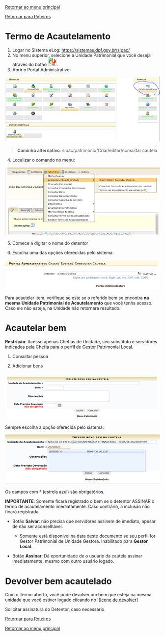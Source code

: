 [Retornar ao menu principal](https://github.com/Mateus-cpa/manual-material/blob/main/README.md)

[Retornar para Roteiros](https://github.com/Mateus-cpa/manual-material/blob/main/roteiros.md)
# Termo de Acautelamento
1. Logar no Sistema eLog: https://sistemas.dpf.gov.br/sipac/
2. No menu superior, selecione a Unidade Patrimonial que você deseja através do botão ![Alterar Unidade](https://github.com/Mateus-cpa/manual-material/blob/main/img/icone_troca_unidade.PNG).
3. Abrir o Portal Administrativo:

![Consultar Termo de Acautelamento](https://github.com/Mateus-cpa/manual-material/blob/main/img/01%20-%20Consultar%20Termo%20de%20acautelamento.PNG)

>**Caminho alternativo**: sipac/patrimônio/Criar/editar/consultar cautela


4. Localizar o comando no menu:

![Abrir termo de acautelamento](https://github.com/Mateus-cpa/manual-material/blob/main/img/02%20-%20Abrir%20Termo%20de%20acautelamento.PNG)

5. Comece a digitar o nome do detentor

6. Escolha uma das opções oferecidas pelo sistema:

![Buscar Detentor](https://github.com/Mateus-cpa/manual-material/blob/main/img/03%20-%20Buscar%20detentor.PNG)


Para acautelar item, verifique se este se o referido bem se encontra **na mesma Unidade Patrimonial de Acautelamento** que você tenha acesso. Caso ele não esteja, na Unidade não retornará resultado.

# Acautelar bem

**Restrição**: Acesso apenas Chefias de Unidade, seu substituto e servidores indicados pela Chefia para o perfil de Gestor Patrimonial Local.

1. Consultar pessoa 

2. Adicionar bens

![Incluir bem](https://github.com/Mateus-cpa/manual-material/blob/main/img/06%20-%20Incluir%20bem%20no%20termo.PNG)

Sempre escolha a opção oferecida pelo sistema:

![Selecionar bem](https://github.com/Mateus-cpa/manual-material/blob/main/img/08-selecionar_bem.PNG)

Os campos com * (estrela azul) são obrigatórios.

**IMPORTANTE**: Somente ficará registrado o bem se o detentor ASSINAR o termo de acautelamento imediatamente. Caso contrário, a inclusão não ficará registrada.

- Botão **Salvar**: não precisa que servidores assinem de imediato, apesar de não ser aconselhável.

    - Somente está disponível na data deste documento se seu perfil for Gestor Patrimonial de Unidade Gestora. Inabilitado para **Gestor Local**.

- Botão **Assinar**: Dá oportunidade de o usuário da cautela assinar imediatamente, mesmo com outro usuário logado.

# Devolver bem acautelado
Com o Termo aberto, você pode devolver um bem que esteja na mesma unidade que você estiver logado clicando no 
![[Icone de devolver](https://github.com/Mateus-cpa/manual-material/blob/main/img/07%20-%20%C3%8Dcone%20de%20devolver.PNG)]

Solicitar assinatura do Detentor, caso necessário.

[Retornar para Roteiros](https://github.com/Mateus-cpa/manual-material/blob/main/roteiros.md)

[Retornar ao menu principal](https://github.com/Mateus-cpa/manual-material/blob/main/README.md)